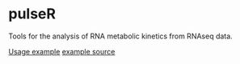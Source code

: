 # pulseR 

Tools for the analysis of RNA metabolic kinetics from RNAseq data.

[Usage example](https://rawgit.com/dieterich-lab/pulseR/master/example.html) [example source](example.Rmd)

